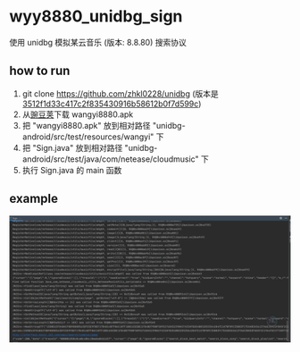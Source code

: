 # wyy8880_unidbg_sign
使用 unidbg 模拟某云音乐 (版本: 8.8.80) 搜索协议

## how to run
1. git clone https://github.com/zhkl0228/unidbg (版本是 [3512f1d33c417c2f835430916b58612b0f7d599c](https://github.com/zhkl0228/unidbg/commit/3512f1d33c417c2f835430916b58612b0f7d599c))
2. 从[豌豆荚](https://www.wandoujia.com/apps/293217/history_v8008080)下载 wangyi8880.apk
3. 把 "wangyi8880.apk" 放到相对路径 "unidbg-android/src/test/resources/wangyi" 下
4. 把 "Sign.java" 放到相对路径 "unidbg-android/src/test/java/com/netease/cloudmusic" 下
5. 执行 Sign.java 的 main 函数

## example
![result](./1.png)